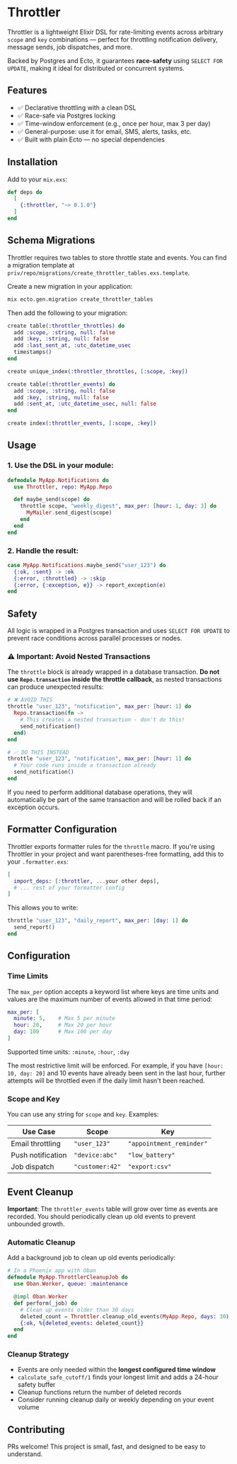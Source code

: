 # Throttler

Throttler is a lightweight Elixir DSL for rate-limiting events across arbitrary `scope` and `key` combinations — perfect for throttling notification delivery, message sends, job dispatches, and more.

Backed by Postgres and Ecto, it guarantees **race-safety** using `SELECT FOR UPDATE`, making it ideal for distributed or concurrent systems.

## Features

- ✅ Declarative throttling with a clean DSL
- ✅ Race-safe via Postgres locking
- ✅ Time-window enforcement (e.g., once per hour, max 3 per day)
- ✅ General-purpose: use it for email, SMS, alerts, tasks, etc.
- ✅ Built with plain Ecto — no special dependencies

## Installation

Add to your `mix.exs`:

```elixir
def deps do
  [
    {:throttler, "~> 0.1.0"}
  ]
end
```

## Schema Migrations

Throttler requires two tables to store throttle state and events. You can find a migration template at `priv/repo/migrations/create_throttler_tables.exs.template`.

Create a new migration in your application:

```bash
mix ecto.gen.migration create_throttler_tables
```

Then add the following to your migration:

```elixir
create table(:throttler_throttles) do
  add :scope, :string, null: false
  add :key, :string, null: false
  add :last_sent_at, :utc_datetime_usec
  timestamps()
end

create unique_index(:throttler_throttles, [:scope, :key])

create table(:throttler_events) do
  add :scope, :string, null: false
  add :key, :string, null: false
  add :sent_at, :utc_datetime_usec, null: false
end

create index(:throttler_events, [:scope, :key])
```

## Usage

### 1. Use the DSL in your module:

```elixir
defmodule MyApp.Notifications do
  use Throttler, repo: MyApp.Repo

  def maybe_send(scope) do
    throttle scope, "weekly_digest", max_per: [hour: 1, day: 3] do
      MyMailer.send_digest(scope)
    end
  end
end
```

### 2. Handle the result:

```elixir
case MyApp.Notifications.maybe_send("user_123") do
  {:ok, :sent} -> :ok
  {:error, :throttled} -> :skip
  {:error, {:exception, e}} -> report_exception(e)
end
```

## Safety

All logic is wrapped in a Postgres transaction and uses `SELECT FOR UPDATE` to prevent race conditions across parallel processes or nodes.

### ⚠️ Important: Avoid Nested Transactions

The `throttle` block is already wrapped in a database transaction. **Do not use `Repo.transaction` inside the throttle callback**, as nested transactions can produce unexpected results:

```elixir
# ❌ AVOID THIS
throttle "user_123", "notification", max_per: [hour: 1] do
  Repo.transaction(fn ->
    # This creates a nested transaction - don't do this!
    send_notification()
  end)
end

# ✅ DO THIS INSTEAD
throttle "user_123", "notification", max_per: [hour: 1] do
  # Your code runs inside a transaction already
  send_notification()
end
```

If you need to perform additional database operations, they will automatically be part of the same transaction and will be rolled back if an exception occurs.

## Formatter Configuration

Throttler exports formatter rules for the `throttle` macro. If you're using Throttler in your project and want parentheses-free formatting, add this to your `.formatter.exs`:

```elixir
[
  import_deps: [:throttler, ...your other deps],
  # ... rest of your formatter config
]
```

This allows you to write:

```elixir
throttle "user_123", "daily_report", max_per: [day: 1] do
  send_report()
end
```

## Configuration

### Time Limits

The `max_per` option accepts a keyword list where keys are time units and values are the maximum number of events allowed in that time period:

```elixir
max_per: [
  minute: 5,    # Max 5 per minute
  hour: 20,     # Max 20 per hour  
  day: 100      # Max 100 per day
]
```

Supported time units: `:minute`, `:hour`, `:day`

The most restrictive limit will be enforced. For example, if you have `[hour: 10, day: 20]` and 10 events have already been sent in the last hour, further attempts will be throttled even if the daily limit hasn't been reached.

### Scope and Key

You can use any string for `scope` and `key`. Examples:

| Use Case          | Scope           | Key                      |
| ----------------- | --------------- | ------------------------ |
| Email throttling  | `"user_123"`    | `"appointment_reminder"` |
| Push notification | `"device:abc"`  | `"low_battery"`          |
| Job dispatch      | `"customer:42"` | `"export:csv"`           |

## Event Cleanup

**Important**: The `throttler_events` table will grow over time as events are recorded. You should periodically clean up old events to prevent unbounded growth.

### Automatic Cleanup

Add a background job to clean up old events periodically:

```elixir
# In a Phoenix app with Oban
defmodule MyApp.ThrottlerCleanupJob do
  use Oban.Worker, queue: :maintenance

  @impl Oban.Worker
  def perform(_job) do
    # Clean up events older than 30 days
    deleted_count = Throttler.cleanup_old_events(MyApp.Repo, days: 30)
    {:ok, %{deleted_events: deleted_count}}
  end
end
```

### Cleanup Strategy

- Events are only needed within the **longest configured time window**
- `calculate_safe_cutoff/1` finds your longest limit and adds a 24-hour safety buffer
- Cleanup functions return the number of deleted records
- Consider running cleanup daily or weekly depending on your event volume

## Contributing

PRs welcome! This project is small, fast, and designed to be easy to understand.
